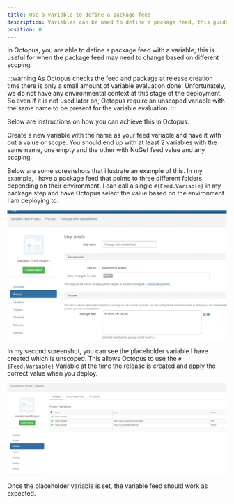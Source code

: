 ```yaml
---
title: Use a variable to define a package feed
description: Variables can be used to define a package feed, this guide will show you how.
position: 0
---
```


In Octopus, you are able to define a package feed with a variable, this is useful for when the package feed may need to change based on different scoping.

:::warning
As Octopus checks the feed and package at release creation time there is only a small amount of variable evaluation done. Unfortunately, we do not have any environmental context at this stage of the deployment. So even if it is not used later on, Octopus require an unscoped variable with the same name to be present for the variable evaluation.
:::

Below are instructions on how you can achieve this in Octopus:</p>
Create a new variable with the name as your feed variable and have it with out a value or scope. You should end up with at least 2 variables with the same name, one empty and the other with NuGet feed value and any scoping.


Below are some screenshots that illustrate an example of this. In my example, I have a package feed that points to three different folders depending on their environment. I can call a single `#{Feed.Variable}` in my package step and have Octopus select the value based on the environment I am deploying to. 

![Defining the feed value as a variable on the package step](process.jpg)

In my second screenshot, you can see the placeholder variable I have created which is unscoped. This allows Octopus to use the `#{Feed.Variable}` Variable at the time the release is created and apply the correct value when you deploy.

![Defining a unscoped placeholder variable in the project variables with out a scope](variable.jpg)

Once the placeholder variable is set, the variable feed should work as expected.
